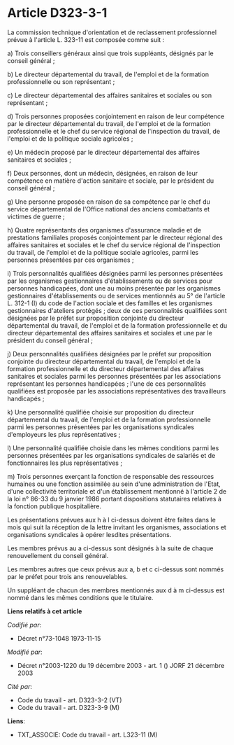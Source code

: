 # Article D323-3-1

La commission technique d'orientation et de reclassement professionnel prévue à l'article L. 323-11 est composée comme suit :

a) Trois conseillers généraux ainsi que trois suppléants, désignés par le conseil général ;

b) Le directeur départemental du travail, de l'emploi et de la formation professionnelle ou son représentant ;

c) Le directeur départemental des affaires sanitaires et sociales ou son représentant ;

d) Trois personnes proposées conjointement en raison de leur compétence par le directeur départemental du travail, de
l'emploi et de la formation professionnelle et le chef du service régional de l'inspection du travail, de l'emploi et de la
politique sociale agricoles ;

e) Un médecin proposé par le directeur départemental des affaires sanitaires et sociales ;

f) Deux personnes, dont un médecin, désignées, en raison de leur compétence en matière d'action sanitaire et sociale, par le
président du conseil général ;

g) Une personne proposée en raison de sa compétence par le chef du service départemental de l'Office national des anciens
combattants et victimes de guerre ;

h) Quatre représentants des organismes d'assurance maladie et de prestations familiales proposés conjointement par le
directeur régional des affaires sanitaires et sociales et le chef du service régional de l'inspection du travail, de l'emploi
et de la politique sociale agricoles, parmi les personnes présentées par ces organismes ;

i) Trois personnalités qualifiées désignées parmi les personnes présentées par les organismes gestionnaires d'établissements
ou de services pour personnes handicapées, dont une au moins présentée par les organismes gestionnaires d'établissements ou
de services mentionnés au 5° de l'article L. 312-1 (I) du code de l'action sociale et des familles et les organismes
gestionnaires d'ateliers protégés ; deux de ces personnalités qualifiées sont désignées par le préfet sur proposition
conjointe du directeur départemental du travail, de l'emploi et de la formation professionnelle et du directeur départemental
des affaires sanitaires et sociales et une par le président du conseil général ;

j) Deux personnalités qualifiées désignées par le préfet sur proposition conjointe du directeur départemental du travail, de
l'emploi et de la formation professionnelle et du directeur départemental des affaires sanitaires et sociales parmi les
personnes présentées par les associations représentant les personnes handicapées ; l'une de ces personnalités qualifiées est
proposée par les associations représentatives des travailleurs handicapés ;

k) Une personnalité qualifiée choisie sur proposition du directeur départemental du travail, de l'emploi et de la formation
professionnelle parmi les personnes présentées par les organisations syndicales d'employeurs les plus représentatives ;

l) Une personnalité qualifiée choisie dans les mêmes conditions parmi les personnes présentées par les organisations
syndicales de salariés et de fonctionnaires les plus représentatives ;

m) Trois personnes exerçant la fonction de responsable des ressources humaines ou une fonction assimilée au sein d'une
administration de l'Etat, d'une collectivité territoriale et d'un établissement mentionné à l'article 2 de la loi n° 86-33 du
9 janvier 1986 portant dispositions statutaires relatives à la fonction publique hospitalière.

Les présentations prévues aux h à l ci-dessus doivent être faites dans le mois qui suit la réception de la lettre invitant
les organismes, associations et organisations syndicales à opérer lesdites présentations.

Les membres prévus au a ci-dessus sont désignés à la suite de chaque renouvellement du conseil général.

Les membres autres que ceux prévus aux a, b et c ci-dessus sont nommés par le préfet pour trois ans renouvelables.

Un suppléant de chacun des membres mentionnés aux d à m ci-dessus est nommé dans les mêmes conditions que le titulaire.

**Liens relatifs à cet article**

_Codifié par_:

  - Décret n°73-1048 1973-11-15

_Modifié par_:

  - Décret n°2003-1220 du 19 décembre 2003 - art. 1 () JORF 21 décembre 2003

_Cité par_:

  - Code du travail - art. D323-3-2 (VT)
  - Code du travail - art. D323-3-9 (M)

**Liens**:

  - TXT_ASSOCIE: Code du travail - art. L323-11 (M)
